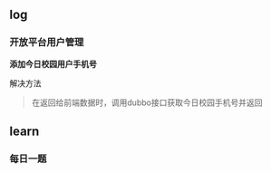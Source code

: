 ## log

### 开放平台用户管理

**添加今日校园用户手机号**

解决方法

> 在返回给前端数据时，调用dubbo接口获取今日校园手机号并返回

## learn

### 每日一题



